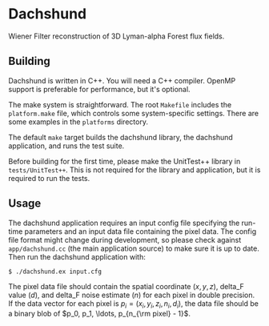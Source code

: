 Dachshund
=========

Wiener Filter reconstruction of 3D Lyman-alpha Forest flux fields.

Building
--------

Dachshund is written in C++. You will need a C++ compiler. OpenMP support is
preferable for performance, but it's optional.

The make system is straightforward. The root `Makefile` includes the
`platform.make` file, which controls some system-specific settings. There are
some examples in the `platforms` directory.

The default `make` target builds the dachshund library, the dachshund
application, and runs the test suite.

Before building for the first time, please make the UnitTest++ library in
`tests/UnitTest++`. This is not required for the library and application, but it
is required to run the tests.

Usage
-----

The dachshund application requires an input config file specifying the run-time
parameters and an input data file containing the pixel data. The config file
format might change during development, so please check against
`app/dachshund.cc` (the main application source) to make sure it is up to date.
Then run the dachshund application with:

    $ ./dachshund.ex input.cfg

The pixel data file should contain the spatial coordinate $(x, y, z)$, delta_F
value $(d)$, and delta_F noise estimate $(n)$ for each pixel in double
precision. If the data vector for each pixel is $p_i = (x_i, y_i, z_i, n_i,
d_i)$, the data file should be a binary blob of $p_0, p_1, \ldots, p_{n_{\rm
pixel} - 1}$.

